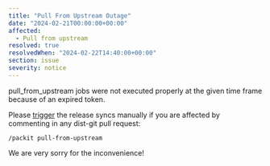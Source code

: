 ```yaml
---
title: "Pull From Upstream Outage"
date: "2024-02-21T00:00:00+00:00"
affected:
  - Pull from upstream
resolved: true
resolvedWhen: "2024-02-22T14:40:00+00:00"
section: issue
severity: notice
---
```


pull_from_upstream jobs were not executed properly at the given time frame because of an expired token.

Please [trigger](https://packit.dev/docs/fedora-releases-guide#retriggering-1)
the release syncs manually if you are affected by commenting in any dist-git pull request:

    /packit pull-from-upstream

We are very sorry for the inconvenience!
